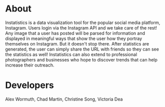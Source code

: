 About
=====

Instatistics is a data visualization tool for the popular social media platform, Instagram. Users login via the Instagram API and we take care of the rest! Any image that a user has posted will be parsed for information and displayed in meaningful ways that show the user how they portray themselves on Instagram. But it doesn't stop there. After statistics are generated, the user can simply share the URL with friends so they can see the statistics as well! Instatistics can also extend to professional photographers and businesses who hope to discover trends that can help increase their outreach. 

Developers
==========

Alex Wormuth, Chad Martin, Christine Song, Victoria Dea